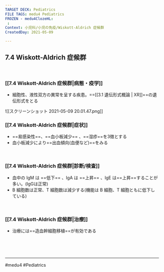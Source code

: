 ```yaml
---
TARGET DECK: Pediatrics
FILE TAGS: medu4 Pediatrics
FROZEN - medu4ClozeHL:
 : 
Context: 小児科/小児の免疫/Wiskott-Aldrich 症候群
CreatedDay: 2021-05-09

---
```


## 7.4 Wiskott-Aldrich 症候群

<br>

### [[7.4 Wiskott-Aldrich 症候群|病態・疫学]]
* 細胞性、液性双方の異常を呈する疾患。==[[3.1 遺伝形式概論 | XR]]==の遺伝形式をとる
<!--ID: 1620738659414-->


![[スクリーンショット 2021-05-09 20.01.47.png]]
<br>

### [[7.4 Wiskott-Aldrich 症候群|症状]]
* ==易感染性==、==血小板減少== 、==湿疹==を3徴とする
* 血小板減少により==出血傾向(血便など)==をみる
<!--ID: 1620738659419-->


<br>

### [[7.4 Wiskott-Aldrich 症候群|診断/検査]]
* 血中の IgM は ==低下== 、IgA は ==上昇== 、IgE は==上昇==することが多い。(IgGは正常)
* B 細胞数は正常、T 細胞数は減少する(機能は B 細胞、T 細胞ともに低下している)
<!--ID: 1620738659426-->


<br>

### [[7.4 Wiskott-Aldrich 症候群|治療]]
* 治療には==造血幹細胞移植==が有効である
<!--ID: 1620738659431-->


<br><br><br>

---
#medu4 #Pediatrics
